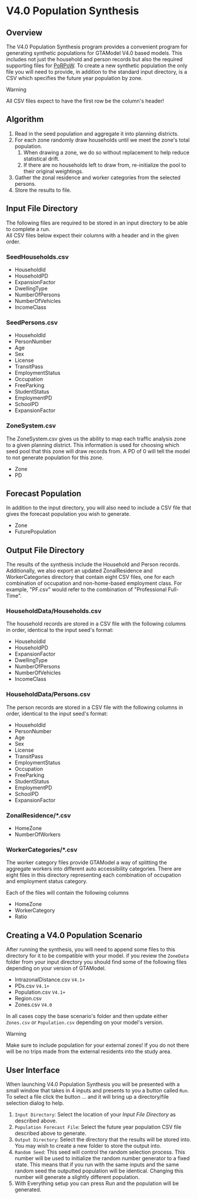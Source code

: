 # V4.0 Population Synthesis

## Overview

The V4.0 Population Synthesis program provides a convenient program for generating synthetic populations for GTAModel V4.0 based models.  This includes
not just the household and person records but also the required supporting files for [PoRPoW](../../../model_design/porpow.md).  To create a new
synthetic population the only file you will need to provide, in addition to the standard input directory, is a CSV which specifies
the future year population by zone.

> [!Warning]
> All CSV files expect to have the first row be the column's header!

## Algorithm

1. Read in the seed population and aggregate it into planning districts.
1. For each zone randomly draw households until we meet the zone's total population.
    1. When drawing a zone, we do so without replacement to help reduce statistical drift.
    1. If there are no households left to draw from, re-initialize the pool to their original weightings.
1. Gather the zonal residence and worker categories from the selected persons.
1. Store the results to file.

## Input File Directory

The following files are required to be stored in an input directory to be able to complete a run.  
All CSV files below expect their columns with a header and in the given order.

### SeedHouseholds.csv

* HouseholdId
* HouseholdPD
* ExpansionFactor
* DwellingType
* NumberOfPersons
* NumberOfVehicles
* IncomeClass

### SeedPersons.csv

* HouseholdId
* PersonNumber
* Age
* Sex
* License
* TransitPass
* EmploymentStatus
* Occupation
* FreeParking
* StudentStatus
* EmploymentPD
* SchoolPD
* ExpansionFactor

### ZoneSystem.csv

The ZoneSystem.csv gives us the ability to map each traffic analysis zone to a given planning district. This information is used for choosing
which seed pool that this zone will draw records from. A PD of 0 will tell the model to not generate population for this zone.

* Zone
* PD

## Forecast Population

In addition to the input directory, you will also need to include a CSV file that gives the forecast population you wish to generate.

* Zone
* FuturePopulation


## Output File Directory

The results of the synthesis include the Household and Person records. Additionally, we also export an updated ZonalResidence and WorkerCategories directory that
contain eight CSV files, one for each combination of occupation and non-home-based employment class. For example, "PF.csv" would refer to the combination of "Professional Full-Time".

### HouseholdData/Households.csv

The household records are stored in a CSV file with the following columns in order, identical to the input seed's format:

* HouseholdId
* HouseholdPD
* ExpansionFactor
* DwellingType
* NumberOfPersons
* NumberOfVehicles
* IncomeClass


### HouseholdData/Persons.csv

The person records are stored in a CSV file with the following columns in order, identical to the input seed's format:

* HouseholdId
* PersonNumber
* Age
* Sex
* License
* TransitPass
* EmploymentStatus
* Occupation
* FreeParking
* StudentStatus
* EmploymentPD
* SchoolPD
* ExpansionFactor

### ZonalResidence/*.csv

* HomeZone
* NumberOfWorkers

### WorkerCategories/*.csv

The worker category files provide GTAModel a way of splitting the aggregate workers into different auto accessibility categories. There are
eight files in this directory representing each combination of occupation and employment status category.

Each of the files will contain the following columns

* HomeZone
* WorkerCategory
* Ratio

## Creating a V4.0 Population Scenario

After running the synthesis, you will need to append some files to this directory for it to be compatible with your model. if you review the 
`ZoneData` folder from your input directory you should find some of the following files depending on your version of GTAModel.

* IntrazonalDistance.csv `V4.1+`
* PDs.csv `V4.1+`
* Population.csv `V4.1+`
* Region.csv
* Zones.csv `V4.0`

In all cases copy the base scenario's folder and then update either `Zones.csv` or `Population.csv` depending on your model's version.

> [!Warning]
> Make sure to include population for your external zones! If you do not there will be no trips made from the external residents into the study area.


## User Interface

When launching V4.0 Population Synthesis you will be presented with a small window that takes in 4 inputs and presents to you a button called `Run`.
To select a file click the button _..._ and it will bring up a directory/file selection dialog to help.

1. `Input Directory`: Select the location of your *Input File Directory* as described above.
1. `Population Forecast File`: Select the future year population CSV file described above to generate.
1. `Output Directory`: Select the directory that the results will be stored into.  You may wish to create a new folder to store the output into.
1. `Random Seed`: This seed will control the random selection process.  This number will be used to initialize the random number generator to a fixed state.  This means that if
you run with the same inputs and the same random seed the outputted population will be identical.  Changing this number will generate a slightly different population.
1. With Everything setup you can press Run and the population will be generated.

